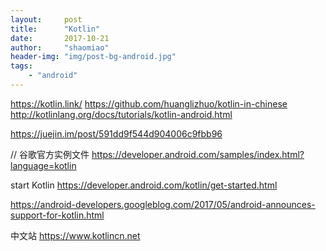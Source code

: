 ```yaml
---
layout:     post
title:      "Kotlin"
date:       2017-10-21
author:     "shaomiao"
header-img: "img/post-bg-android.jpg"
tags:
    - "android"
---
```

https://kotlin.link/
https://github.com/huanglizhuo/kotlin-in-chinese
http://kotlinlang.org/docs/tutorials/kotlin-android.html

https://juejin.im/post/591dd9f544d904006c9fbb96

// 谷歌官方实例文件
https://developer.android.com/samples/index.html?language=kotlin

start Kotlin
https://developer.android.com/kotlin/get-started.html

https://android-developers.googleblog.com/2017/05/android-announces-support-for-kotlin.html

中文站
https://www.kotlincn.net
